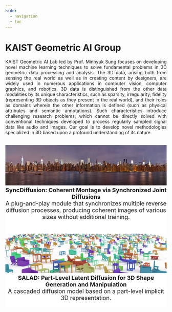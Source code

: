 ```yaml
---
hide:
  - navigation
  - toc
---
```


<style>
p { text-align: justify; }

.md-typeset h1 { margin: 0; }

.md-typeset .grid {
  grid-template-columns: repeat(auto-fit, minmax(90%, 1fr))
}

.research-highlights-section {
    display: inline-table;
    width: 66% !important;
    padding: 0 10px 0 0;
    vertical-align: top;
    p { margin: 0px; }
}

.news-section {
    display: inline-table;
    width: 33% !important;
    padding: 0 0 0 10px;
    vertical-align: top;
    p { margin: 0px; }
}

.research-highlight-thumbnail {
    width: 80px;
    width: calc(70% - 12px) !important;
}

.swiper {
  width: 100%;
  height: 100%;
}

.swiper-slide {
  text-align: center;
  font-size: 18px;
  background: #fff;
  display: flex;
  justify-content: center;
  align-items: center;
}

.swiper-slide img {
  width: 100%;
  height: 100%;
  object-fit: cover;
}

@media only screen and (max-width: 600px) {
    .research-highlights-section {
        width: 100% !important;
    }

    .news-section {
        width: 100% !important;
    }
}
</style>


# KAIST Geometric AI Group
KAIST Geometric AI Lab led by Prof. Minhyuk Sung focuses on developing novel machine learning techniques to solve fundamental problems in 3D geometric data processing and analysis. The 3D data, arising both from sensing the real world as well as in creating content by designers, are widely used in numerous applications in computer vision, computer graphics, and robotics. 3D data is distinguished from the other data modalities by its unique characteristics, such as sparsity, irregularity, fidelity (representing 3D objects as they present in the real world), and their roles as domains wherein the other information is defined (such as physical attributes and semantic annotations). Such characteristics introduce challenging research problems, which cannot be directly solved with conventional techniques developed to process regularly sampled signal data like audio and images. Our goal is to develop novel methodologies specialized in 3D based upon a profound understanding of its nature.

<!-- Link Swiper's CSS -->
<link rel="stylesheet" href="https://cdn.jsdelivr.net/npm/swiper@11/swiper-bundle.min.css" />
<br>


<!-- Swiper -->
<div class="swiper research-highlights-swiper">
<div class="swiper-wrapper">

<div class="swiper-slide">
<div class="card" markdown>
<img src="./assets/teasers/syncdiffusion-teaser.png" markdown>
<b> SyncDiffusion: Coherent Montage via Synchronized Joint Diffusions </b><br>
A plug-and-play module that synchronizes multiple reverse diffusion processes, producing coherent images of various sizes without additional training.
<p></p><br>
</div>
</div>

<div class="swiper-slide">
<div class="card" markdown>
<img src="./assets/teasers/salad-teaser.png" markdown>
<b> SALAD: Part-Level Latent Diffusion for 3D Shape Generation and Manipulation </b><br>
A cascaded diffusion model based on a part-level implicit 3D representation.
<br><br>
</div>
</div>

</div>
<div class="swiper-pagination"></div>
</div>


<!-- Swiper JS -->
<script src="https://cdn.jsdelivr.net/npm/swiper@11/swiper-bundle.min.js"></script>

<!-- Initialize Swiper -->
<script>
var swiper = new Swiper(".research-highlights-swiper", {
  spaceBetween: 30,
  pagination: {
    el: ".swiper-pagination",
    clickable: true,
  },
});
</script>

